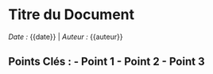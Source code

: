 # Titre du Document

*Date :* {{date}} | *Auteur :* {{auteur}}  

## Points Clés : - Point 1 - Point 2 - Point 3
